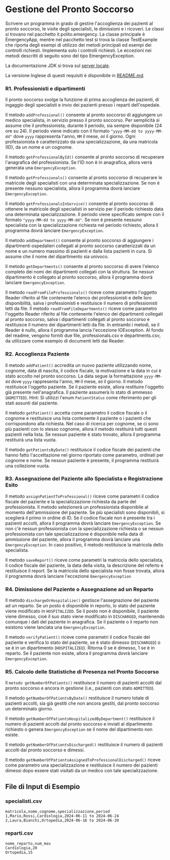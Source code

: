 
# Gestione del Pronto Soccorso

Scrivere un programma in grado di gestire l'accoglienza dei pazienti al pronto soccorso, le visite degli specialisti, le dimissioni e i ricoveri. Le classi si trovano nel pacchetto it.polito.emergency. La classe principale è EmergencyApp, mentre nel pacchetto test si trova la classe TestExample che riporta degli esempi di utilizzo dei metodi principali ed esempi dei controlli richiesti. 
Implementa solo i controlli richiesti. 
Le eccezioni nei metodi descritti di seguito sono del tipo EmergencyException.

La documentazione JDK si trova sul [server locale](https://oop.polito.it/api/).

La versione Inglese di questi requisiti è disponibile in [README.md](README.md).

### R1. Professionisti e dipartimenti

Il pronto soccorso svolge la funzione di prima accoglienza dei pazienti, di ingaggio degli specialisti e invio dei pazienti presso i reparti dell'ospedale. 

Il metodo `addProfessional()` consente al pronto soccorso di aggiungere un medico specialista, in servizio presso il pronto soccorso. Per semplicità si assume che il professionista, durante il periodo, sia sempre disponibile (24 ore su 24). Il periodo viene indicato con il formato `"yyyy-MM-dd to yyyy-MM-dd"` dove `yyyy` rappresenta l'anno, `MM` il mese, `dd` il giorno.
Ogni professionista è caratterizzato da una specializzazione, da una matricola (ID), da un nome e un cognome.

Il metodo `getProfessionalById()` consente al pronto soccorso di recuperare l'anagrafica del professionista. Se l'ID non è in anagrafica, allora verrà generata una `EmergencyException`.

Il metodo `getProfessionals()` consente al pronto soccorso di recuperare le matricole degli specialisti con una determinata specializzazione. Se non è presente nessuno specialista, allora il programma dovrà lanciare `EmergencyException`.	

Il metodo `getProfessionalsInService()` consente al pronto soccorso di ottenere le matricole degli specialisti in servizio per il periodo richiesto data una determinata specializzazione. Il periodo viene specificato sempre con il formato `"yyyy-MM-dd to yyyy-MM-dd"`. Se non è presente nessuno specialista con la specializzazione richiesta nel periodo richiesto, allora il programma dovrà lanciare `EmergencyException`. 

Il metodo `addDepartment()` consente al pronto soccorso di aggiungere i dipartimenti ospedalieri collegati al pronto soccorso caratterizzati da un nome e un numero massimo di pazienti e dalla lista pazienti in cura. Si assume che il nome del dipartimento sia univoco.

Il metodo `getDepartments()` consente al pronto soccorso di avere l'elenco completo dei nomi dei dipartimenti collegati con la struttura. Se nessun dipartimento è collegato al pronto soccorso, allora il programma dovrà lanciare `EmergencyException`.

Il metodo `readFromFileProfessionals()` riceve come parametro l'oggetto Reader riferito al file contenente l'elenco dei professionisti e delle loro disponibilità, salva i professionisti e restituisce il numero di professionisti letti da file. 
Il metodo `readFromFileDepartments()` riceve come parametro l'oggetto Reader riferito al file contenente l'elenco dei dipartimenti collegati al pronto soccorso, salva i dipartimenti collegati al pronto soccorso e restituisce il numero dei dipartimenti letti da file.
In entrambi i metodi, se il Reader è nullo, allora il programma lancia l'eccezione IOException.
Al fondo del readme, vengono forniti due file, professionals.csv e departments.csv, da utilizzare come esempio di documenti letti dai Reader.

### R2. Accoglienza Paziente

Il metodo `addPatient()` accredita un nuovo paziente utilizzando nome, cognome, data di nascita, il codice fiscale, la motivazione e la data in cui è stato accolto nel pronto soccorso. La data segue la formattazione `yyyy-MM-dd` dove `yyyy` rappresenta l'anno, `MM` il mese, `dd` il giorno. Il metodo restituisce l'oggetto paziente. Se il paziente esiste, allora restituire l'oggetto già presente nell'anagrafica. Il paziente assumerà lo stato di ammesso (`ADMITTED`). Hint: Si utilizzi l'enum `PatientStatus` come riferimento per gli stati assunti dal paziente.

Il metodo `getPatient()` accetta come parametro il codice fiscale o il cognome e restituisce una lista contenente il paziente o i pazienti che corrispondono alla richiesta. Nel caso di ricerca per cognome, se ci sono più pazienti con lo stesso cognome, allora il metodo restituirà tutti questi pazienti nella lista. Se nessun paziente è stato trovato, allora il programma restituirà una lista vuota.

Il metodo `getPatientsByDate()` restituisce il codice fiscale dei pazienti che hanno fatto l'accettazione nel giorno riportato come parametro, ordinati per cognome e nome. Se nessun paziente è presente, il programma restituirà una collezione vuota.

### R3. Assegnazione del Paziente allo Specialista e Registrazione Esito

Il metodo `assignPatientToProfessional()` riceve come parametri il codice fiscale del paziente e la specializzazione richiesta da parte del professionista. Il metodo selezionerà un professionista disponibile al momento dell'ammissione del paziente. Se più specialisti sono disponibili, si sceglierà il primo in ordine di ID. Se il codice fiscale non è presente tra i pazienti accolti, allora il programma dovrà lanciare `EmergencyException`. Se non c'è nessun professionista con la specializzazione richiesta o se nessun professionista con tale specializzazione è disponibile nella data di ammissione del paziente, allora il programma dovrà lanciare una `EmergencyException`.
In caso positivo, il metodo restituisce la matricola dello specialista.

Il metodo `saveReport()` riceve come parametri la matricola dello specialista, il codice fiscale del paziente, la data della visita, la descrizione del referto e restituisce il report.
Se la matricola dello specialista non fosse trovata, allora il programma dovrà lanciare l'eccezione `EmergencyException`

### R4. Dimissione del Paziente o Assegnazione ad un Reparto

Il metodo `dischargeOrHospitalize()` gestisce  l'assegnazione del paziente ad un reparto. Se un posto è disponibile in reporto, lo stato del paziente viene modificato in `HOSPITALIZED`. Se il posto non è disponibile, il paziente viene dimesso, cioè il suo stato viene modificato in `DISCHARGED`, mantenendo comunque i dati del paziente in anagrafica. Se il paziente o il reparto non esistono viene lanciata una `EmergencyException`.

Il metodo `verifyPatient()` riceve come parametri il codice fiscale del paziente e verifica lo stato del paziente, se è stato dimesso (`DISCHARGED`) o se è in un dipartimento (`HOSPITALIZED`). Ritorna 0 se è dimesso, 1 se è in reparto. Se il paziente non esiste, allora il programma dovrà lanciare `EmergencyException`.

### R5. Calcolo delle Statistiche di Presenza nel Pronto Soccorso

Il `metodo getNumberOfPatients()` restituisce il numero di pazienti accolti dal pronto soccorso e ancora in gestione (i.e., pazienti con stato `ADMITTED`). 

Il metodo `getNumberOfPatientsByDate()` restituisce il numero totale di pazienti accolti, sia già gestiti che non ancora gestiti, dal pronto soccorso un determinato giorno.

Il metodo `getNumberOfPatientsHospitalizedByDepartment()` restituisce il numero di pazienti accolti dal pronto soccorso e inviati al dipartimento richiesto o genera `EmergencyException` se il nome del dipartimento non esiste. 

Il metodo `getNumberOfPatientsDischarged()` restituisce il numero di pazienti accolti dal pronto soccorso e dimessi.

Il metodo `getNumberOfPatientsAssignedToProfessionalDischarged()` riceve come parametro una specializzazione e restituisce il numero dei pazienti dimessi dopo essere stati visitati da un medico con tale specializzazione.

## File di Input di Esempio

### specialisti.csv
```
matricola,nome,cognome,specializzazione,period
1,Mario,Rossi,Cardiologia,2024-06-11 to 2024-06-24
2,Laura,Bianchi,Ortopedia,2024-06-16 to 2024-06-30
```

### reparti.csv
```
nome_reparto,num_max
Cardiologia,20
Ortopedia,15
```
